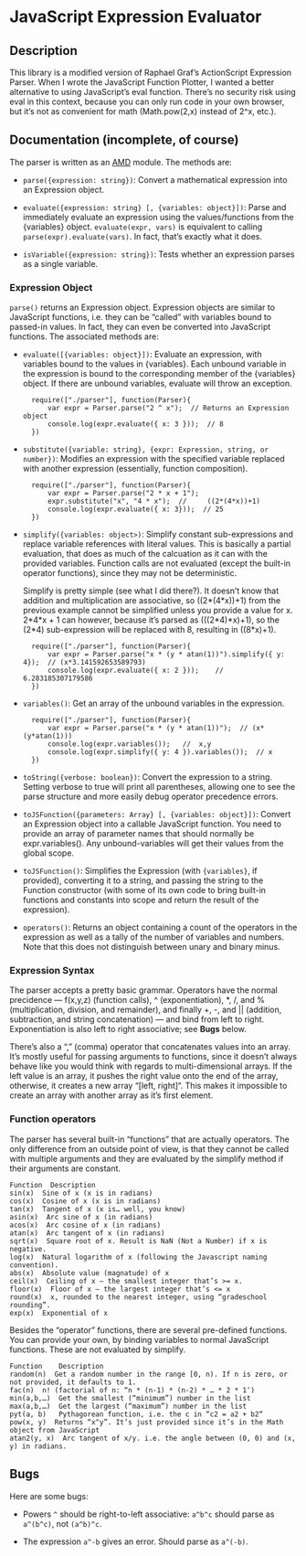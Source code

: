 JavaScript Expression Evaluator
===============================

Description
-----------

This library is a modified version of Raphael Graf’s ActionScript Expression
Parser. When I wrote the JavaScript Function Plotter, I wanted a better
alternative to using JavaScript’s eval function. There’s no security
risk using eval in this context, because you can only run code in your own browser, but it’s not as
convenient for math (Math.pow(2,x) instead of 2^x, etc.).

## Documentation (incomplete, of course) ##

The parser is written as an [AMD](http://en.wikipedia.org/wiki/Asynchronous_module_definition) module.
The methods are:

* `parse({expression: string})`:  Convert a mathematical expression into an Expression object.

* `evaluate({expression: string} [, {variables: object}])`:  Parse
and immediately evaluate an expression using the values/functions from 
the {variables} object. `evaluate(expr, vars)` is equivalent to calling
`parse(expr).evaluate(vars)`. In fact, that’s exactly what it does.

* `isVariable({expression: string})`:  Tests whether an expression
  parses as a single variable.

### Expression Object ###

`parse()`  returns an Expression object. Expression objects are similar to
JavaScript functions, i.e. they can be “called” with variables bound to
passed-in values. In fact, they can even be converted into JavaScript
functions.  The associated methods are:

* `evaluate([{variables: object}])`:
Evaluate an expression, with variables bound to the values in {variables}. Each
unbound variable in the expression is bound to the corresponding member of the
{variables} object. If there are unbound variables, evaluate will throw an
exception.

	    require(["./parser"], function(Parser){
	        var expr = Parser.parse("2 ^ x");  // Returns an Expression object
            console.log(expr.evaluate({ x: 3 }));  // 8
        })

* `substitute({variable: string}, {expr: Expression, string, or number})`:
Modifies an expression with the specified variable replaced with another
expression (essentially, function composition).

        require(["./parser"], function(Parser){
	        var expr = Parser.parse("2 * x + 1");
            expr.substitute("x", "4 * x");  //     ((2*(4*x))+1)
            console.log(expr.evaluate({ x: 3}));  // 25
        })

* `simplify({variables: object>)`:
Simplify constant sub-expressions and replace
variable references with literal values. This is basically a partial
evaluation, that does as much of the calcuation as it can with the provided
variables. Function calls are not evaluated (except the built-in operator
functions), since they may not be deterministic.

    Simplify is pretty simple (see what I did there?). It doesn’t know that
addition and multiplication are associative, so ((2\*(4\*x))+1) from the
previous example cannot be simplified unless you provide a value for x.
2\*4\*x + 1 can however, because it’s parsed as (((2\*4)\*x)+1), so the (2\*4)
sub-expression will be replaced with 8, resulting in ((8\*x)+1).

        require(["./parser"], function(Parser){
            var expr = Parser.parse("x * (y * atan(1))").simplify({ y: 4});  // (x*3.141592653589793)
            console.log(expr.evaluate({ x: 2 }));    //    6.283185307179586
        })

* `variables()`:
Get an array of the unbound variables in the expression.

        require(["./parser"], function(Parser){
            var expr = Parser.parse("x * (y * atan(1))");  // (x*(y*atan(1)))
            console.log(expr.variables());   //  x,y
            console.log(expr.simplify({ y: 4 }).variables());  // x
        })

* `toString({verbose: boolean})`: Convert the expression to a string.  Setting verbose to true
will print all parentheses, allowing one to see the parse structure
and more easily debug operator precedence errors.

* `toJSFunction({parameters: Array} [, {variables: object}])`:
Convert an Expression object into a callable JavaScript function. You need to
provide an array of parameter names that should normally be expr.variables().
Any unbound-variables will get their values from the global scope.

* `toJSFunction()`:   Simplifies the Expression (with `{variables}`, if
provided), converting it to a string, and passing the string to the Function
constructor (with some of its own code to bring built-in functions and
constants into scope and return the result of the expression).

* `operators()`: Returns an object containing a count of the operators
  in the expression as well as  a tally of the number of variables and
  numbers.  Note that this does not distinguish between unary and
  binary minus.

### Expression Syntax ###

The parser accepts a pretty basic grammar. Operators have the normal precidence
— f(x,y,z) (function calls), ^ (exponentiation), \*, /, and % (multiplication,
division, and remainder), and finally +, -, and || (addition, subtraction, and
string concatenation) — and bind from left to right.
Exponentiation is also left to right associative; see **Bugs** below.

There’s also a “,” (comma) operator that concatenates values into an array.
It’s mostly useful for passing arguments to functions, since it doesn’t always
behave like you would think with regards to multi-dimensional arrays. If the
left value is an array, it pushes the right value onto the end of the array,
otherwise, it creates a new array “[left, right]“. This makes it impossible to
create an array with another array as it’s first element.

### Function operators ###

The parser has several built-in “functions” that are actually operators. The
only difference from an outside point of view, is that they cannot be called
with multiple arguments and they are evaluated by the simplify method if their
arguments are constant.

	Function  Description
	sin(x)  Sine of x (x is in radians)
	cos(x)  Cosine of x (x is in radians)
	tan(x)  Tangent of x (x is… well, you know)
	asin(x)  Arc sine of x (in radians)
	acos(x)  Arc cosine of x (in radians)
	atan(x)  Arc tangent of x (in radians)
	sqrt(x)  Square root of x. Result is NaN (Not a Number) if x is negative.
	log(x)  Natural logarithm of x (following the Javascript naming convention).
	abs(x)  Absolute value (magnatude) of x
	ceil(x)  Ceiling of x — the smallest integer that’s >= x.
	floor(x)  Floor of x — the largest integer that’s <= x
	round(x)  x, rounded to the nearest integer, using “gradeschool rounding”.
	exp(x)  Exponential of x

Besides the “operator” functions, there are several pre-defined functions. You
can provide your own, by binding variables to normal JavaScript functions.
These are not evaluated by simplify.

	Function 	Description
	random(n)  Get a random number in the range [0, n). If n is zero, or not provided, it defaults to 1.
	fac(n) 	n! (factorial of n: “n * (n-1) * (n-2) * … * 2 * 1″)
	min(a,b,…) 	Get the smallest (“minimum”) number in the list
	max(a,b,…) 	Get the largest (“maximum”) number in the list
	pyt(a, b) 	Pythagorean function, i.e. the c in “c2 = a2 + b2“
	pow(x, y)  Returns “x^y”. It’s just provided since it’s in the Math object from JavaScript
	atan2(y, x)  Arc tangent of x/y. i.e. the angle between (0, 0) and (x, y) in radians.


## Bugs ##


Here are some bugs:

* Powers `^` should be right-to-left associative:  `a^b^c` should parse as `a^(b^c)`, not `(a^b)^c`.

* The expression `a^-b` gives an error.  Should parse as `a^(-b)`.

